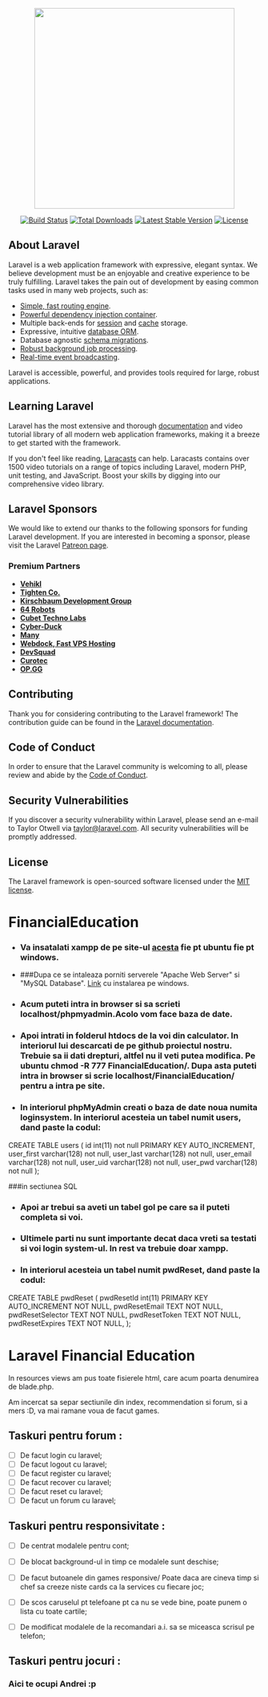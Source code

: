 <p align="center"><a href="https://laravel.com" target="_blank"><img src="https://raw.githubusercontent.com/laravel/art/master/logo-lockup/5%20SVG/2%20CMYK/1%20Full%20Color/laravel-logolockup-cmyk-red.svg" width="400"></a></p>

<p align="center">
<a href="https://travis-ci.org/laravel/framework"><img src="https://travis-ci.org/laravel/framework.svg" alt="Build Status"></a>
<a href="https://packagist.org/packages/laravel/framework"><img src="https://img.shields.io/packagist/dt/laravel/framework" alt="Total Downloads"></a>
<a href="https://packagist.org/packages/laravel/framework"><img src="https://img.shields.io/packagist/v/laravel/framework" alt="Latest Stable Version"></a>
<a href="https://packagist.org/packages/laravel/framework"><img src="https://img.shields.io/packagist/l/laravel/framework" alt="License"></a>
</p>

## About Laravel

Laravel is a web application framework with expressive, elegant syntax. We believe development must be an enjoyable and creative experience to be truly fulfilling. Laravel takes the pain out of development by easing common tasks used in many web projects, such as:

- [Simple, fast routing engine](https://laravel.com/docs/routing).
- [Powerful dependency injection container](https://laravel.com/docs/container).
- Multiple back-ends for [session](https://laravel.com/docs/session) and [cache](https://laravel.com/docs/cache) storage.
- Expressive, intuitive [database ORM](https://laravel.com/docs/eloquent).
- Database agnostic [schema migrations](https://laravel.com/docs/migrations).
- [Robust background job processing](https://laravel.com/docs/queues).
- [Real-time event broadcasting](https://laravel.com/docs/broadcasting).

Laravel is accessible, powerful, and provides tools required for large, robust applications.

## Learning Laravel

Laravel has the most extensive and thorough [documentation](https://laravel.com/docs) and video tutorial library of all modern web application frameworks, making it a breeze to get started with the framework.

If you don't feel like reading, [Laracasts](https://laracasts.com) can help. Laracasts contains over 1500 video tutorials on a range of topics including Laravel, modern PHP, unit testing, and JavaScript. Boost your skills by digging into our comprehensive video library.

## Laravel Sponsors

We would like to extend our thanks to the following sponsors for funding Laravel development. If you are interested in becoming a sponsor, please visit the Laravel [Patreon page](https://patreon.com/taylorotwell).

### Premium Partners

- **[Vehikl](https://vehikl.com/)**
- **[Tighten Co.](https://tighten.co)**
- **[Kirschbaum Development Group](https://kirschbaumdevelopment.com)**
- **[64 Robots](https://64robots.com)**
- **[Cubet Techno Labs](https://cubettech.com)**
- **[Cyber-Duck](https://cyber-duck.co.uk)**
- **[Many](https://www.many.co.uk)**
- **[Webdock, Fast VPS Hosting](https://www.webdock.io/en)**
- **[DevSquad](https://devsquad.com)**
- **[Curotec](https://www.curotec.com/services/technologies/laravel/)**
- **[OP.GG](https://op.gg)**

## Contributing

Thank you for considering contributing to the Laravel framework! The contribution guide can be found in the [Laravel documentation](https://laravel.com/docs/contributions).

## Code of Conduct

In order to ensure that the Laravel community is welcoming to all, please review and abide by the [Code of Conduct](https://laravel.com/docs/contributions#code-of-conduct).

## Security Vulnerabilities

If you discover a security vulnerability within Laravel, please send an e-mail to Taylor Otwell via [taylor@laravel.com](mailto:taylor@laravel.com). All security vulnerabilities will be promptly addressed.

## License

The Laravel framework is open-sourced software licensed under the [MIT license](https://opensource.org/licenses/MIT).


# FinancialEducation

- ### Va insatalati xampp de pe site-ul [acesta](https://www.apachefriends.org/index.html) fie pt ubuntu fie pt windows.

- ###Dupa ce se intaleaza porniti serverele "Apache Web Server" si "MySQL Database". [Link](https://www.youtube.com/watch?v=mXdpCRgR-xE&list=PL0eyrZgxdwhwBToawjm9faF1ixePexft-&index=2&ab_channel=DaniKrossing) cu instalarea pe windows.

- ### Acum puteti intra in browser si sa scrieti localhost/phpmyadmin.Acolo vom face baza de date.

- ### Apoi intrati in folderul htdocs de la voi din calculator. In interiorul lui descarcati de pe github proiectul nostru. Trebuie sa ii dati drepturi, altfel nu il veti putea modifica. Pe ubuntu chmod -R 777 FinancialEducation/. Dupa asta puteti intra in browser si scrie localhost/FinancialEducation/ pentru a intra pe site.

- ### In interiorul phpMyAdmin creati o baza de date noua numita loginsystem. In interiorul acesteia un tabel numit users, dand paste la codul:

CREATE TABLE users (
id int(11) not null PRIMARY KEY AUTO_INCREMENT,
user_first varchar(128) not null,
user_last varchar(128) not null,
user_email varchar(128) not null,
user_uid varchar(128) not null,
user_pwd varchar(128) not null
);

###in sectiunea SQL
- ### Apoi ar trebui sa aveti un tabel gol pe care sa il puteti completa si voi.

- ### Ultimele parti nu sunt importante decat daca vreti sa testati si voi login system-ul.  In rest va trebuie doar xampp.

- ### In interiorul acesteia un tabel numit pwdReset, dand paste la codul:

CREATE TABLE pwdReset (
pwdResetId int(11) PRIMARY KEY AUTO_INCREMENT NOT NULL,
pwdResetEmail TEXT NOT NULL,
pwdResetSelector TEXT NOT NULL,
pwdResetToken TEXT NOT NULL,
pwdResetExpires TEXT NOT NULL,
);

# Laravel Financial Education

In resources views am pus toate fisierele html, care acum poarta denumirea de blade.php.

Am incercat sa separ sectiunile din index, recommendation si forum, si a mers :D, va mai ramane voua de facut games.

## Taskuri pentru forum :
 - [ ] De facut login cu laravel;
 - [ ] De facut logout cu laravel;
 - [ ] De facut register cu laravel;
 - [ ] De facut recover cu laravel;
 - [ ] De facut reset cu laravel;
 - [ ] De facut un forum cu laravel;

## Taskuri pentru responsivitate :
- [ ] De centrat modalele pentru cont;
- [ ] De blocat background-ul in timp ce modalele sunt deschise;
- [ ] De facut butoanele din games responsive/ Poate daca are cineva timp si chef sa creeze niste cards ca la services cu fiecare joc;
- [ ] De scos caruselul pt telefoane pt ca nu se vede bine, poate punem o lista cu toate cartile;
- [ ] De modificat modalele de la recomandari a.i. sa se miceasca scrisul pe telefon;


## Taskuri pentru jocuri :
### Aici te ocupi Andrei :p
